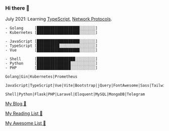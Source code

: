 ### Hi there 👋

July 2021: Learning [TypeScript](https://www.typescriptlang.org/), [Network Protocols](https://en.wikipedia.org/wiki/Lists_of_network_protocols).

```
- Golang     [███████████████████░░░░░░░]
- Kubernetes [███████████████████░░░░░░░]

- JavaScript [███████████████████░░░░░░░]
- TypeScript [██████████░░░░░░░░░░░░░░░░]
- Vue        [███████████████████░░░░░░░]

- Shell      [█████████████████░░░░░░░░░]
- Python     [███████████████░░░░░░░░░░░]
- PHP        [███████████████░░░░░░░░░░░]

Golang|Gin|Kubernetes|Prometheus

JavaScript|TypeScript|Vue|Vite|Bootstrap|jQuery|FontAwesome|Sass|TailwindCSS|WindiCSS

Shell|Python|Flask|PHP|Laravel|Eloquent|MySQL|MongoDB|Telegram
```

[My Blog 🧦](./writing)

[My Reading List 🤖](./reading)

[My Awesome List 👾](./awesome)
